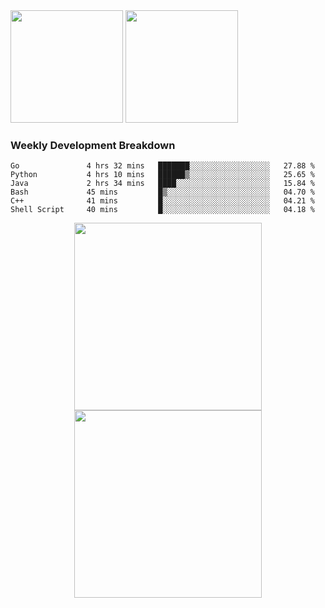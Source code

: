 <div>
  <img src = "https://github-readme-stats.vercel.app/api/top-langs/?username=Okabe-Rintarou-0&layout=compact&langs_count=8&hide=TeX,Makefile,CMake,Perl,Shell&theme=dracula" height="180px" />
  
  <img src = "https://github-readme-stats.vercel.app/api?username=Okabe-Rintarou-0&show_icons=true&theme=dracula" height="180px" />
  
</div>

### Weekly Development Breakdown
<!--START_SECTION:waka-->

```text
Go               4 hrs 32 mins   ███████░░░░░░░░░░░░░░░░░░   27.88 %
Python           4 hrs 10 mins   ██████▒░░░░░░░░░░░░░░░░░░   25.65 %
Java             2 hrs 34 mins   ████░░░░░░░░░░░░░░░░░░░░░   15.84 %
Bash             45 mins         █▒░░░░░░░░░░░░░░░░░░░░░░░   04.70 %
C++              41 mins         █░░░░░░░░░░░░░░░░░░░░░░░░   04.21 %
Shell Script     40 mins         █░░░░░░░░░░░░░░░░░░░░░░░░   04.18 %
```

<!--END_SECTION:waka-->

<p align="center">
    <img src="https://wakatime.com/share/@c0fc2eae-3121-4f9e-8064-2a0f57352f62/e973be70-27aa-421b-88f5-96824ac76947.svg" height="300em"/>
    <img src="https://wakatime.com/share/@c0fc2eae-3121-4f9e-8064-2a0f57352f62/602e3ec4-11ce-4368-87bc-684fd89aaebb.svg" height="300em"/>
</p>


